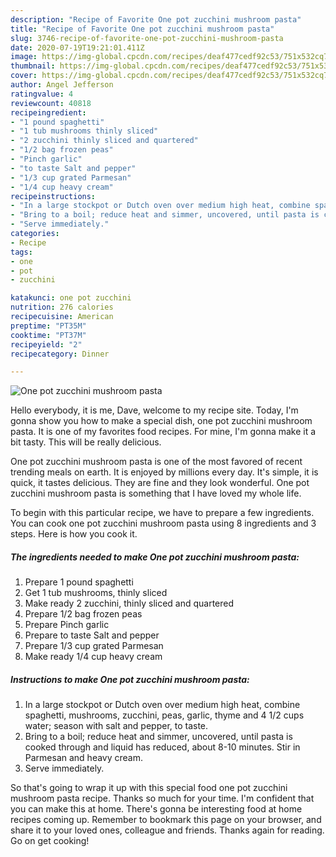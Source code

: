 ```yaml
---
description: "Recipe of Favorite One pot zucchini mushroom pasta"
title: "Recipe of Favorite One pot zucchini mushroom pasta"
slug: 3746-recipe-of-favorite-one-pot-zucchini-mushroom-pasta
date: 2020-07-19T19:21:01.411Z
image: https://img-global.cpcdn.com/recipes/deaf477cedf92c53/751x532cq70/one-pot-zucchini-mushroom-pasta-recipe-main-photo.jpg
thumbnail: https://img-global.cpcdn.com/recipes/deaf477cedf92c53/751x532cq70/one-pot-zucchini-mushroom-pasta-recipe-main-photo.jpg
cover: https://img-global.cpcdn.com/recipes/deaf477cedf92c53/751x532cq70/one-pot-zucchini-mushroom-pasta-recipe-main-photo.jpg
author: Angel Jefferson
ratingvalue: 4
reviewcount: 40818
recipeingredient:
- "1 pound spaghetti"
- "1 tub mushrooms thinly sliced"
- "2 zucchini thinly sliced and quartered"
- "1/2 bag frozen peas"
- "Pinch garlic"
- "to taste Salt and pepper"
- "1/3 cup grated Parmesan"
- "1/4 cup heavy cream"
recipeinstructions:
- "In a large stockpot or Dutch oven over medium high heat, combine spaghetti, mushrooms, zucchini, peas, garlic, thyme and 4 1/2 cups water; season with salt and pepper, to taste."
- "Bring to a boil; reduce heat and simmer, uncovered, until pasta is cooked through and liquid has reduced, about 8-10 minutes. Stir in Parmesan and heavy cream."
- "Serve immediately."
categories:
- Recipe
tags:
- one
- pot
- zucchini

katakunci: one pot zucchini 
nutrition: 276 calories
recipecuisine: American
preptime: "PT35M"
cooktime: "PT37M"
recipeyield: "2"
recipecategory: Dinner

---
```



![One pot zucchini mushroom pasta](https://img-global.cpcdn.com/recipes/deaf477cedf92c53/751x532cq70/one-pot-zucchini-mushroom-pasta-recipe-main-photo.jpg)

Hello everybody, it is me, Dave, welcome to my recipe site. Today, I'm gonna show you how to make a special dish, one pot zucchini mushroom pasta. It is one of my favorites food recipes. For mine, I'm gonna make it a bit tasty. This will be really delicious.



One pot zucchini mushroom pasta is one of the most favored of recent trending meals on earth. It is enjoyed by millions every day. It's simple, it is quick, it tastes delicious. They are fine and they look wonderful. One pot zucchini mushroom pasta is something that I have loved my whole life.


To begin with this particular recipe, we have to prepare a few ingredients. You can cook one pot zucchini mushroom pasta using 8 ingredients and 3 steps. Here is how you cook it.

<!--inarticleads1-->

##### The ingredients needed to make One pot zucchini mushroom pasta:

1. Prepare 1 pound spaghetti
1. Get 1 tub mushrooms, thinly sliced
1. Make ready 2 zucchini, thinly sliced and quartered
1. Prepare 1/2 bag frozen peas
1. Prepare Pinch garlic
1. Prepare to taste Salt and pepper
1. Prepare 1/3 cup grated Parmesan
1. Make ready 1/4 cup heavy cream




<!--inarticleads2-->

##### Instructions to make One pot zucchini mushroom pasta:

1. In a large stockpot or Dutch oven over medium high heat, combine spaghetti, mushrooms, zucchini, peas, garlic, thyme and 4 1/2 cups water; season with salt and pepper, to taste.
1. Bring to a boil; reduce heat and simmer, uncovered, until pasta is cooked through and liquid has reduced, about 8-10 minutes. Stir in Parmesan and heavy cream.
1. Serve immediately.




So that's going to wrap it up with this special food one pot zucchini mushroom pasta recipe. Thanks so much for your time. I'm confident that you can make this at home. There's gonna be interesting food at home recipes coming up. Remember to bookmark this page on your browser, and share it to your loved ones, colleague and friends. Thanks again for reading. Go on get cooking!
